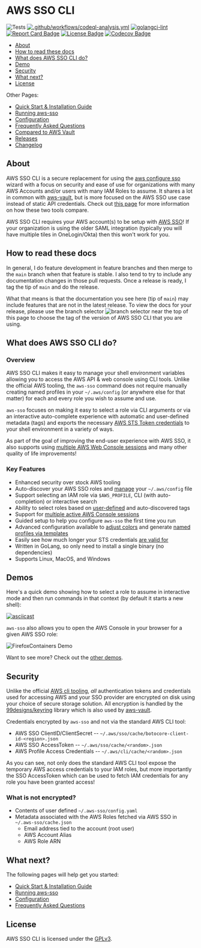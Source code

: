# AWS SSO CLI
![Tests](https://github.com/synfinatic/aws-sso-cli/workflows/Tests/badge.svg)
[![.github/workflows/codeql-analysis.yml](https://github.com/synfinatic/aws-sso-cli/actions/workflows/codeql-analysis.yml/badge.svg)](https://github.com/synfinatic/aws-sso-cli/actions/workflows/codeql-analysis.yml)
[![golangci-lint](https://github.com/synfinatic/aws-sso-cli/actions/workflows/golangci-lint.yaml/badge.svg)](https://github.com/synfinatic/aws-sso-cli/actions/workflows/golangci-lint.yaml)
[![Report Card Badge](https://goreportcard.com/badge/github.com/synfinatic/aws-sso-cli)](https://goreportcard.com/report/github.com/synfinatic/aws-sso-cli)
[![License Badge](https://img.shields.io/badge/license-GPLv3-blue.svg)](https://raw.githubusercontent.com/synfinatic/aws-sso-cli/main/LICENSE)
[![Codecov Badge](https://codecov.io/gh/synfinatic/aws-sso-cli/branch/main/graph/badge.svg?token=F8454GS4HS)](https://codecov.io/gh/synfinatic/aws-sso-cli)

 * [About](#about)
 * [How to read these docs](#how-to-read-these-docs)
 * [What does AWS SSO CLI do?](#what-does-aws-sso-cli-do)
 * [Demo](#demo)
 * [Security](#security)
 * [What next?](#what-next)
 * [License](#license)

Other Pages:

 * [Quick Start & Installation Guide](docs/quickstart.md)
 * [Running aws-sso](docs/commands.md)
 * [Configuration](docs/config.md)
 * [Frequently Asked Questions](docs/FAQ.md)
 * [Compared to AWS Vault](docs/aws-vault.md)
 * [Releases](https://github.com/synfinatic/aws-sso-cli/releases)
 * [Changelog](CHANGELOG.md)


## About

AWS SSO CLI is a secure replacement for using the [aws configure sso](
https://docs.aws.amazon.com/cli/latest/userguide/cli-configure-sso.html)
wizard with a focus on security and ease of use for organizations with
many AWS Accounts and/or users with many IAM Roles to assume. It shares
a lot in common with [aws-vault](https://github.com/99designs/aws-vault),
but is more focused on the AWS SSO use case instead of static API credentials.
Check out [this page](docs/aws-vault.md) for more information on how these
two tools compare.

AWS SSO CLI requires your AWS account(s) to be setup with [AWS SSO](
https://aws.amazon.com/single-sign-on/)!  If your organization is using the
older SAML integration (typically you will have multiple tiles in OneLogin/Okta)
then this won't work for you.

## How to read these docs

In general, I do feature development in feature branches and then merge to
the `main` branch when that feature is stable.  I also tend to try to include
any documentation changes in those pull requests.  Once a release is ready,
I tag the tip of `main` and do the release.

What that means is that the documentation you see here (tip of `main`) may
include features that are not in the latest release.  To view the docs for
your release, please use the branch selector ![branch selector](
https://user-images.githubusercontent.com/1075352/167158202-93312c5c-cbb8-403f-9e2b-4eb34e2634f3.png)
near the top of this page to choose the tag of the version of AWS SSO CLI
that you are using.

## What does AWS SSO CLI do?

### Overview

AWS SSO CLI makes it easy to manage your shell environment variables allowing
you to access the AWS API & web console using CLI tools.  Unlike the official
AWS tooling, the `aws-sso` command does not require manually creating named
profiles in your `~/.aws/config` (or anywhere else for that matter) for each
and every role you wish to assume and use.

`aws-sso` focuses on making it easy to select a role via CLI arguments or
via an interactive auto-complete experience with automatic and user-defined
metadata (tags) and exports the necessary [AWS STS Token credentials](
https://docs.aws.amazon.com/IAM/latest/UserGuide/id_credentials_temp_use-resources.html#using-temp-creds-sdk-cli)
to your shell environment in a variety of ways.

As part of the goal of improving the end-user experience with AWS SSO, it also
supports using [multiple AWS Web Console sessions](docs/quickstart.md#aws-console-access)
and many other quality of life improvements!

### Key Features

 * Enhanced security over stock AWS tooling
 * Auto-discover your AWS SSO roles and [manage](docs/commands.md#config)
     your `~/.aws/config` file
 * Support selecting an IAM role via `$AWS_PROFILE`, CLI (with auto-completion)
    or interactive search
 * Ability to select roles based on [user-defined](docs/config.md#tags)
    and auto-discovered tags
 * Support for [multiple active AWS Console sessions](docs/config.md#firefoxopenurlincontainer)
 * Guided setup to help you configure `aws-sso` the first time you run
 * Advanced configuration available to [adjust colors](docs/config.md#PromptColors)
    and generate [named profiles via templates](docs/config.md#ProfileFormat)
 * Easily see how much longer your STS credentials [are valid for](docs/commands.md#time)
 * Written in GoLang, so only need to install a single binary (no dependencies)
 * Supports Linux, MacOS, and Windows

## Demos

Here's a quick demo showing how to select a role to assume in interactive mode
and then run commands in that context (by default it starts a new shell):

[![asciicast](https://asciinema.org/a/462167.svg)](https://asciinema.org/a/462167)


`aws-sso` also allows you to open the AWS Console in your browser for a
given AWS SSO role:

![FirefoxContainers Demo](
https://user-images.githubusercontent.com/1075352/166165880-24f7c9af-a037-4e48-aa2d-342f2efe5ad7.gif)

Want to see more?  Check out the [other demos](docs/demos.md).

## Security

Unlike the official [AWS cli tooling](https://aws.amazon.com/cli/), _all_
authentication tokens and credentials used for accessing AWS and your SSO
provider are encrypted on disk using your choice of secure storage solution.
All encryption is handled by the [99designs/keyring](https://github.com/99designs/keyring)
library which is also used by [aws-vault](https://github.com/99designs/aws-vault).

Credentials encrypted by `aws-sso` and not via the standard AWS CLI tool:

 * AWS SSO ClientID/ClientSecret -- `~/.aws/sso/cache/botocore-client-id-<region>.json`
 * AWS SSO AccessToken -- `~/.aws/sso/cache/<random>.json`
 * AWS Profile Access Credentials -- `~/.aws/cli/cache/<random>.json`

As you can see, not only does the standard AWS CLI tool expose the temporary
AWS access credentials to your IAM roles, but more importantly the SSO
AccessToken which can be used to fetch IAM credentials for any role you have
been granted access!

### What is not encrypted?

 * Contents of user defined `~/.aws-sso/config.yaml`
 * Metadata associated with the AWS Roles fetched via AWS SSO in `~/.aws-sso/cache.json`
    * Email address tied to the account (root user)
    * AWS Account Alias
    * AWS Role ARN

## What next?

The following pages will help get you started:

 * [Quick Start & Installation Guide](docs/quickstart.md)
 * [Running aws-sso](docs/commands.md)
 * [Configuration](docs/config.md)
 * [Frequently Asked Questions](docs/FAQ.md)

## License

AWS SSO CLI is licensed under the [GPLv3](LICENSE).
